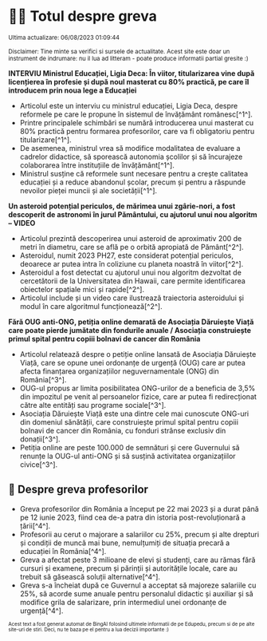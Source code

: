 # 👩‍🏫 Totul despre greva
<sub>Ultima actualizare: 06/08/2023 01:09:44</sub>

<sub>Disclaimer: Tine minte sa verifici si sursele de actualitate. Acest site este doar un instrument de indrumare: nu il lua ad litteram - poate produce informatii partial gresite :)</sub>

**INTERVIU Ministrul Educației, Ligia Deca: În viitor, titularizarea vine după licențierea în profesie și după noul masterat cu 80% practică, pe care îl introducem prin noua lege a Educației**
- Articolul este un interviu cu ministrul educației, Ligia Deca, despre reformele pe care le propune în sistemul de învățământ românesc[^1^].
- Printre principalele schimbări se numără introducerea unui masterat cu 80% practică pentru formarea profesorilor, care va fi obligatoriu pentru titularizare[^1^].
- De asemenea, ministrul vrea să modifice modalitatea de evaluare a cadrelor didactice, să sporească autonomia școlilor și să încurajeze colaborarea între instituțiile de învățământ[^1^].
- Ministrul susține că reformele sunt necesare pentru a crește calitatea educației și a reduce abandonul școlar, precum și pentru a răspunde nevoilor pieței muncii și ale societății[^1^].

**Un asteroid potențial periculos, de mărimea unui zgârie-nori, a fost descoperit de astronomi în jurul Pământului, cu ajutorul unui nou algoritm – VIDEO**
- Articolul prezintă descoperirea unui asteroid de aproximativ 200 de metri în diametru, care se află pe o orbită apropiată de Pământ[^2^].
- Asteroidul, numit 2023 PH27, este considerat potențial periculos, deoarece ar putea intra în coliziune cu planeta noastră în viitor[^2^].
- Asteroidul a fost detectat cu ajutorul unui nou algoritm dezvoltat de cercetătorii de la Universitatea din Hawaii, care permite identificarea obiectelor spațiale mici și rapide[^2^].
- Articolul include și un video care ilustrează traiectoria asteroidului și modul în care algoritmul funcționează[^2^].

**Fără OUG anti-ONG, petiția online demarată de Asociația Dăruiește Viață care poate pierde jumătate din fondurile anuale / Asociația construiește primul spital pentru copiii bolnavi de cancer din România**
- Articolul relatează despre o petiție online lansată de Asociația Dăruiește Viață, care se opune unei ordonanțe de urgență (OUG) care ar putea afecta finanțarea organizațiilor neguvernamentale (ONG) din România[^3^].
- OUG-ul propus ar limita posibilitatea ONG-urilor de a beneficia de 3,5% din impozitul pe venit al persoanelor fizice, care ar putea fi redirecționat către alte entități sau programe sociale[^3^].
- Asociația Dăruiește Viață este una dintre cele mai cunoscute ONG-uri din domeniul sănătății, care construiește primul spital pentru copiii bolnavi de cancer din România, cu fonduri strânse exclusiv din donații[^3^].
- Petiția online are peste 100.000 de semnături și cere Guvernului să renunțe la OUG-ul anti-ONG și să susțină activitatea organizațiilor civice[^3^].

## 🏫 Despre greva profesorilor
- Greva profesorilor din România a început pe 22 mai 2023 și a durat până pe 12 iunie 2023, fiind cea de-a patra din istoria post-revoluționară a țării[^4^].
- Profesorii au cerut o majorare a salariilor cu 25%, precum și alte drepturi și condiții de muncă mai bune, nemulțumiți de situația precară a educației în România[^4^].
- Greva a afectat peste 3 milioane de elevi și studenți, care au rămas fără cursuri și examene, precum și părinții și autoritățile locale, care au trebuit să găsească soluții alternative[^4^].
- Greva s-a încheiat după ce Guvernul a acceptat să majoreze salariile cu 25%, să acorde sume anuale pentru personalul didactic și auxiliar și să modifice grila de salarizare, prin intermediul unei ordonanțe de urgență[^4^].


<sub><sub>Acest text a fost generat automat de BingAI folosind ultimele informatii de pe Edupedu, precum si de pe alte site-uri de stiri. Deci, nu te baza pe el pentru a lua decizii importante :)</sub></sub>